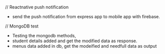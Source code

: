 // Reactnative push notification

- send the push notification from express app to mobile app with firebase.

// MongoDB test

- Testing the mongodb methods, 
- student details added and get the modified data as response.
- menus data added in db, get the modeified and needfull data as output